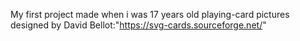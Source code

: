 My first project 
made when i was 17 years old
playing-card pictures designed by David Bellot:"https://svg-cards.sourceforge.net/"

